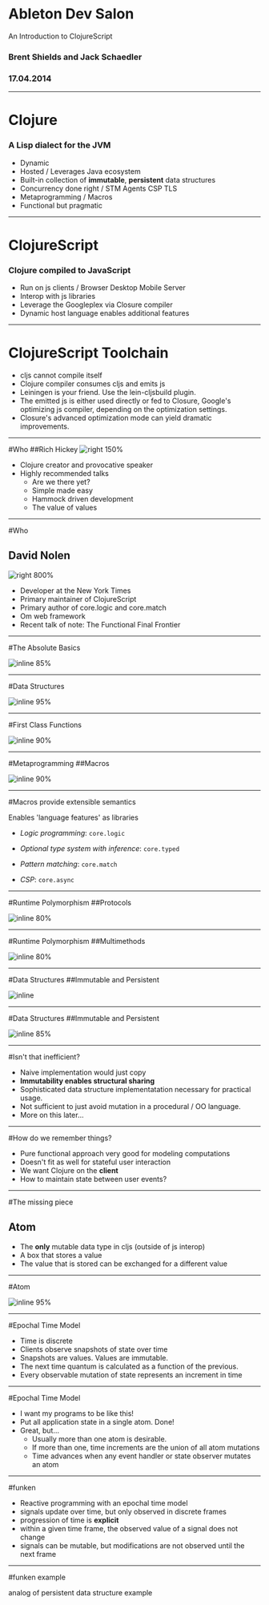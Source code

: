 # Ableton Dev Salon
An Introduction to ClojureScript
### Brent Shields and Jack Schaedler
### 17.04.2014

---

# Clojure
### A Lisp dialect for the JVM
- Dynamic
- Hosted / Leverages Java ecosystem
- Built-in collection of __immutable__, __persistent__ data structures
- Concurrency done right / STM Agents CSP TLS
- Metaprogramming / Macros
- Functional but pragmatic

---

# ClojureScript
### Clojure compiled to JavaScript
- Run on js clients / Browser Desktop Mobile Server
- Interop with js libraries
- Leverage the Googleplex via Closure compiler
- Dynamic host language enables additional features

---

# ClojureScript Toolchain

- cljs cannot compile itself
- Clojure compiler consumes cljs and emits js
- Leiningen is your friend.  Use the lein-cljsbuild plugin.
- The emitted js is either used directly or fed to Closure, Google's optimizing js compiler, depending on the optimization settings.
- Closure's advanced optimization mode can yield dramatic improvements.

---
#Who
##Rich Hickey
![right 150%](hickey.jpeg)

- Clojure creator and provocative speaker
- Highly recommended talks
  - Are we there yet?
  - Simple made easy
  - Hammock driven development
  - The value of values

---

#Who
## David Nolen
![right 800%](nolen.jpeg)

- Developer at the New York Times
- Primary maintainer of ClojureScript
- Primary author of core.logic and core.match
- Om web framework
- Recent talk of note: The Functional Final Frontier

---

#The Absolute Basics

![inline 85%](basics.png)

---

#Data Structures

![inline 95%](hetero.png)

---

#First Class Functions

![inline 90%](functions.png)

---

#Metaprogramming
##Macros

![inline 90%](macros.png)

---

#Macros provide extensible semantics

Enables 'language features' as libraries

- _Logic programming_: `core.logic`

- _Optional type system with inference_: `core.typed`

- _Pattern matching_: `core.match`

- _CSP_: `core.async`

---
#Runtime Polymorphism
##Protocols

![inline 80%](conj.png)

---
#Runtime Polymorphism
##Multimethods

![inline 80%](multi.png)

---

#Data Structures
##Immutable and Persistent

![inline](persistent-vector.png)

---
#Data Structures
##Immutable and Persistent

![inline 85%](persistent-map.png)

---

#Isn't that inefficient?

- Naive implementation would just copy
- __Immutability enables structural sharing__
- Sophisticated data structure implementatation necessary for practical usage.
- Not sufficient to just avoid mutation in a procedural / OO language.
- More on this later...

---
#How do we remember things?

- Pure functional approach very good for modeling computations
- Doesn't fit as well for stateful user interaction
- We want Clojure on the __client__
- How to maintain state between user events?

---

#The missing piece
## Atom

- The __only__ mutable data type in cljs (outside of js interop)
- A box that stores a value
- The value that is stored can be exchanged for a different value

---

#Atom

![inline 95%](atom.png)

---

#Epochal Time Model

- Time is discrete
- Clients observe snapshots of state over time
- Snapshots are values. Values are immutable.
- The next time quantum is calculated as a function of the previous.
- Every observable mutation of state represents an increment in time

---

#Epochal Time Model
- I want my programs to be like this!
- Put all application state in a single atom.  Done!
- Great, but...
  - Usually more than one atom is desirable.
  - If more than one, time increments are the union of all atom mutations
  - Time advances when any event handler or state observer mutates an atom

---

#funken

- Reactive programming with an epochal time model
- signals update over time, but only observed in discrete frames
- progression of time is __explicit__
- within a given time frame, the observed value of a signal does not change
- signals can be mutable, but modifications are not observed until the next frame

---

#funken example

analog of persistent data structure example
